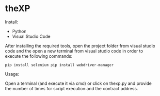 # theXP

Install:

- Python
- Visual Studio Code

After installing the required tools, open the project folder from visual studio code and the open a new terminal from visual studio code in order to execute the following commands:

``
pip install selenium
pip install webdriver-manager
``

Usage:

Open a terminal (and execute it via cmd) or click on thexp.py and provide the number of times for script execution and the contract address.
